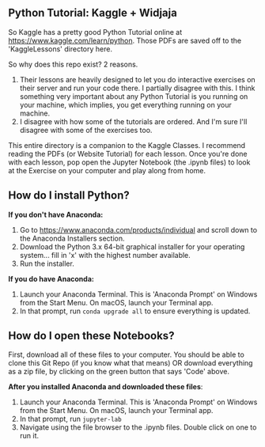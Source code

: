 ## Python Tutorial: Kaggle + Widjaja
So Kaggle has a pretty good Python Tutorial online at https://www.kaggle.com/learn/python. Those PDFs are saved off to the 'KaggleLessons' directory here.

So why does this repo exist? 2 reasons.

1. Their lessons are heavily designed to let you do interactive exercises on their server and run your code there. I partially disagree with this. I think something very important about any Python Tutorial is you running on your machine, which implies, you get everything running on your machine.
2. I disagree with how some of the tutorials are ordered. And I'm sure I'll disagree with some of the exercises too.

This entire directory is a companion to the Kaggle Classes. I recommend reading the PDFs (or Website Tutorial) for each lesson. Once you're done with each lesson, pop open the Jupyter Notebook (the .ipynb files) to look at the Exercise on your computer and play along from home.

## How do I install Python?
**If you don't have Anaconda:**
1. Go to https://www.anaconda.com/products/individual and scroll down to the Anaconda Installers section.
2. Download the Python 3.x 64-bit graphical installer for your operating system... fill in 'x' with the highest number available.
3. Run the installer.

**If you do have Anaconda:**
1. Launch your Anaconda Terminal. This is 'Anaconda Prompt' on Windows from the Start Menu. On macOS, launch your Terminal app.
2. In that prompt, run `conda upgrade all` to ensure everything is updated.

## How do I open these Notebooks?
First, download all of these files to your computer. You should be able to clone this Git Repo (if you know what that means) OR download everything as a zip file, by clicking on the green button that says 'Code' above.

**After you installed Anaconda and downloaded these files**:
1. Launch your Anaconda Terminal. This is 'Anaconda Prompt' on Windows from the Start Menu. On macOS, launch your Terminal app.
2. In that prompt, run `jupyter-lab`
3. Navigate using the file browser to the .ipynb files. Double click on one to run it.